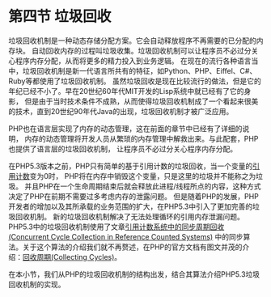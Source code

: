 # 第四节 垃圾回收

垃圾回收机制是一种动态存储分配方案。它会自动释放程序不再需要的已分配的内存块。
自动回收内存的过程叫垃圾收集。垃圾回收机制可以让程序员不必过分关心程序内存分配，从而将更多的精力投入到业务逻辑。
在现在的流行各种语言当中，垃圾回收机制是新一代语言所共有的特征，如Python、PHP、Eiffel、C#、Ruby等都使用了垃圾回收机制。
虽然垃圾回收是现在比较流行的做法，但是它的年纪已经不小了。早在20世纪60年代MIT开发的Lisp系统中就已经有了它的身影，
但是由于当时技术条件不成熟，从而使得垃圾回收机制成了一个看起来很美的技术，直到20世纪90年代Java的出现，垃圾回收机制才被广泛应用。

PHP也在语言层实现了内存的动态管理，这在前面的章节中已经有了详细的说明，
内存的动态管理将开发人员从繁琐的内存管理中解救出来。与此配套，PHP也提供了语言层的垃圾回收机制，
让程序员不必过分关心程序内存分配。

在PHP5.3版本之前，PHP只有简单的基于引用计数的垃圾回收，当一个变量的[引用计数](http://docs.php.net/manual/zh/features.gc.refcounting-basics.php)变为0时，
PHP将在内存中销毁这个变量，只是这里的垃圾并不能称之为垃圾。
并且PHP在一个生命周期结束后就会释放此进程/线程所点的内容，这种方式决定了PHP在前期不需要过多考虑内存的泄露问题。
但是随着PHP的发展，PHP开发者的增加以及其所承载的业务范围的扩大，在PHP5.3中引入了更加完善的垃圾回收机制。
新的垃圾回收机制解决了无法处理循环的引用内存泄漏问题。PHP5.3中的垃圾回收机制使用了文章[引用计数系统中的同步周期回收(Concurrent Cycle Collection in Reference Counted Systems)](http://www.research.ibm.com/people/d/dfb/papers/Bacon01Concurrent.pdf)
中的同步算法。关于这个算法的介绍我们就不再赘述，在PHP的官方文档有图文并茂的介绍：[回收周期(Collecting Cycles)](http://docs.php.net/manual/zh/features.gc.collecting-cycles.php)。

在本小节，我们从PHP的垃圾回收机制的结构出发，结合其算法介绍PHP5.3垃圾回收机制的实现。
